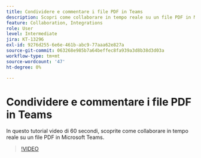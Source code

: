 ```yaml
---
title: Condividere e commentare i file PDF in Teams
description: Scopri come collaborare in tempo reale su un file PDF in Microsoft Teams
feature: Collaboration, Integrations
role: User
level: Intermediate
jira: KT-13296
exl-id: 9276d255-6e6e-461b-abc9-77aaa62e827a
source-git-commit: 063268e985b7a64beffec8fa939a3d8b38d3d03a
workflow-type: tm+mt
source-wordcount: '47'
ht-degree: 0%

---
```


# Condividere e commentare i file PDF in Teams

In questo tutorial video di 60 secondi, scoprite come collaborare in tempo reale su un file PDF in Microsoft Teams.

>[!VIDEO](https://video.tv.adobe.com/v/343048?quality=12&learn=on&hidetitle=true)
